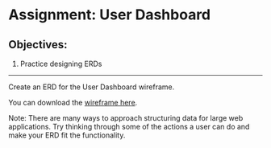<div class="module_description active_lesson_with_video ">
									<h1>Assignment: User Dashboard</h1>
<h2>Objectives:</h2>
<ol><li>Practice designing ERDs</li></ol>
<hr>
<p>Create an&nbsp;ERD&nbsp;for the User Dashboard wireframe.</p>
<p>You can download the&nbsp;<a href="http://s3.amazonaws.com/General_V88/boomyeah/company_209/chapter_2692/handouts/chapter2692_3350_MVC-advanced-assignment.pdf" target="_blank">wireframe here</a>.</p>
<p>Note: There are many ways to approach structuring data for large web applications. Try thinking through some of the actions a user can do&nbsp;and make your ERD fit the functionality.&nbsp;</p>
								</div>
